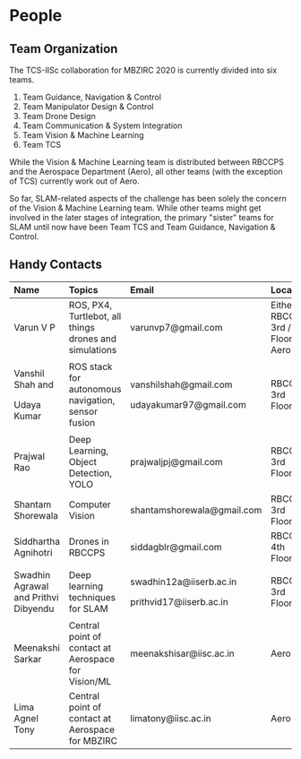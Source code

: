 # People

## Team Organization

The TCS-IISc collaboration for MBZIRC 2020 is currently divided into six teams.

1. Team Guidance, Navigation & Control
2. Team Manipulator Design & Control
3. Team Drone Design
4. Team Communication & System Integration
5. Team Vision & Machine Learning
6. Team TCS

While the Vision & Machine Learning team is distributed between RBCCPS and the Aerospace Department \(Aero\), all other teams \(with the exception of TCS\) currently work out of Aero.

So far, SLAM-related aspects of the challenge has been solely the concern of the Vision & Machine Learning team. While other teams might get involved in the later stages of integration, the primary "sister" teams for SLAM until now have been Team TCS and Team Guidance, Navigation & Control.

## Handy Contacts

<table>
  <thead>
    <tr>
      <th style="text-align:left">Name</th>
      <th style="text-align:left">Topics</th>
      <th style="text-align:left">Email</th>
      <th style="text-align:left">Location</th>
    </tr>
  </thead>
  <tbody>
    <tr>
      <td style="text-align:left">Varun V P</td>
      <td style="text-align:left">ROS, PX4, Turtlebot, all things drones and simulations</td>
      <td style="text-align:left">varunvp7@gmail.com</td>
      <td style="text-align:left">Either RBCCPS 3rd / 4th Floor or Aero</td>
    </tr>
    <tr>
      <td style="text-align:left">
        <p>Vanshil Shah and</p>
        <p>Udaya Kumar</p>
      </td>
      <td style="text-align:left">ROS stack for autonomous navigation, sensor fusion</td>
      <td style="text-align:left">
        <p>vanshilshah@gmail.com</p>
        <p>udayakumar97@gmail.com</p>
      </td>
      <td style="text-align:left">RBCCPS 3rd Floor</td>
    </tr>
    <tr>
      <td style="text-align:left">Prajwal Rao</td>
      <td style="text-align:left">Deep Learning, Object Detection, YOLO</td>
      <td style="text-align:left">prajwaljpj@gmail.com</td>
      <td style="text-align:left">RBCCPS 3rd Floor</td>
    </tr>
    <tr>
      <td style="text-align:left">Shantam Shorewala</td>
      <td style="text-align:left">Computer Vision</td>
      <td style="text-align:left">shantamshorewala@gmail.com</td>
      <td style="text-align:left">RBCCPS 3rd Floor</td>
    </tr>
    <tr>
      <td style="text-align:left">Siddhartha Agnihotri</td>
      <td style="text-align:left">Drones in RBCCPS</td>
      <td style="text-align:left">siddagblr@gmail.com</td>
      <td style="text-align:left">RBCCPS 4th Floor</td>
    </tr>
    <tr>
      <td style="text-align:left">Swadhin Agrawal and Prithvi Dibyendu</td>
      <td style="text-align:left">Deep learning techniques for SLAM</td>
      <td style="text-align:left">
        <p>swadhin12a@iiserb.ac.in</p>
        <p>prithvid17@iiserb.ac.in</p>
      </td>
      <td style="text-align:left">RBCCPS 3rd Floor</td>
    </tr>
    <tr>
      <td style="text-align:left">Meenakshi Sarkar</td>
      <td style="text-align:left">Central point of contact at Aerospace for Vision/ML</td>
      <td style="text-align:left">meenakshisar@iisc.ac.in</td>
      <td style="text-align:left">Aero</td>
    </tr>
    <tr>
      <td style="text-align:left">Lima Agnel Tony</td>
      <td style="text-align:left">Central point of contact at Aerospace for MBZIRC</td>
      <td style="text-align:left">limatony@iisc.ac.in</td>
      <td style="text-align:left">Aero</td>
    </tr>
  </tbody>
</table>